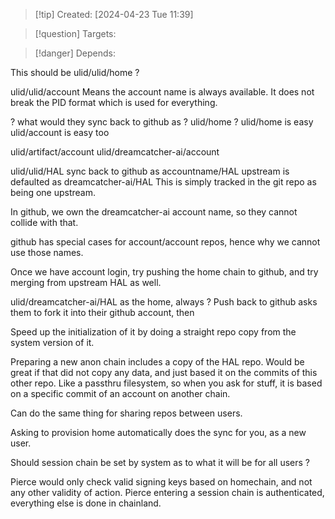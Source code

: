 
>[!tip] Created: [2024-04-23 Tue 11:39]

>[!question] Targets: 

>[!danger] Depends: 

This should be ulid/ulid/home ?

ulid/ulid/account
Means the account name is always available.
It does not break the PID format which is used for everything.

? what would they sync back to github as ?
ulid/home ?
ulid/home is easy
ulid/account is easy too

ulid/artifact/account
ulid/dreamcatcher-ai/account

ulid/ulid/HAL
sync back to github as accountname/HAL
upstream is defaulted as dreamcatcher-ai/HAL
This is simply tracked in the git repo as being one upstream.

In github, we own the dreamcatcher-ai account name, so they cannot collide with that.

github has special cases for account/account repos, hence why we cannot use those names.

Once we have account login, try pushing the home chain to github, and try merging from upstream HAL as well.

ulid/dreamcatcher-ai/HAL as the home, always ?
Push back to github asks them to fork it into their github account, then

Speed up the initialization of it by doing a straight repo copy from the system version of it.

Preparing a new anon chain includes a copy of the HAL repo.
Would be great if that did not copy any data, and just based it on the commits of this other repo.
Like a passthru filesystem, so when you ask for stuff, it is based on a specific commit of an account on another chain.

Can do the same thing for sharing repos between users.

Asking to provision home automatically does the sync for you, as a new user.

Should session chain be set by system as to what it will be for all users ?

Pierce would only check valid signing keys based on homechain, and not any other validity of action.  Pierce entering a session chain is authenticated, everything else is done in chainland.